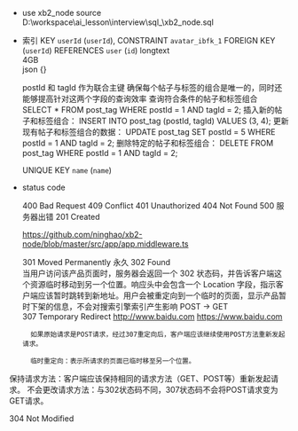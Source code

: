 - use xb2_node
    source D:\workspace\ai_lesson\interview\sql_\xb2_node.sql

- 索引
     KEY `userId` (`userId`),
     CONSTRAINT `avatar_ibfk_1` FOREIGN KEY (`userId`) REFERENCES `user` (`id`)
     longtext   
        4GB  
    json  {}

    postId 和 tagId 作为联合主键 确保每个帖子与标签的组合是唯一的，同时还能够提高针对这两个字段的查询效率
    查询符合条件的帖子和标签组合
    SELECT * FROM post_tag WHERE postId = 1 AND tagId = 2;
    插入新的帖子和标签组合：
    INSERT INTO post_tag (postId, tagId) VALUES (3, 4);
    更新现有帖子和标签组合的数据：
    UPDATE post_tag SET postId = 5 WHERE postId = 1 AND tagId = 2;
    删除特定的帖子和标签组合：
    DELETE FROM post_tag WHERE postId = 1 AND tagId = 2;

    UNIQUE KEY `name` (`name`)


- status code 

    400 Bad Request
    409 Conflict
    401 Unauthorized
    404 Not Found
    500 服务器出错
    201 Created

    https://github.com/ninghao/xb2-node/blob/master/src/app/app.middleware.ts

    301 Moved Permanently  永久
    302 Found   
        当用户访问该产品页面时，服务器会返回一个 302 状态码，并告诉客户端这个资源临时移动到另一个位置。响应头中会包含一个 Location 字段，指示客户端应该暂时跳转到新地址。用户会被重定向到一个临时的页面，显示产品暂时下架的信息，不会对搜索引擎索引产生影响
        POST -> GET  
    307 Temporary Redirect
        http://www.baidu.com  https://www.baidu.com 

        如果原始请求是POST请求，经过307重定向后，客户端应该继续使用POST方法重新发起请求。

        临时重定向：表示所请求的页面已临时移至另一个位置。
保持请求方法：客户端应该保持相同的请求方法（GET、POST等）重新发起请求。
不会更改请求方法：与302状态码不同，307状态码不会将POST请求变为GET请求。

304 Not Modified
